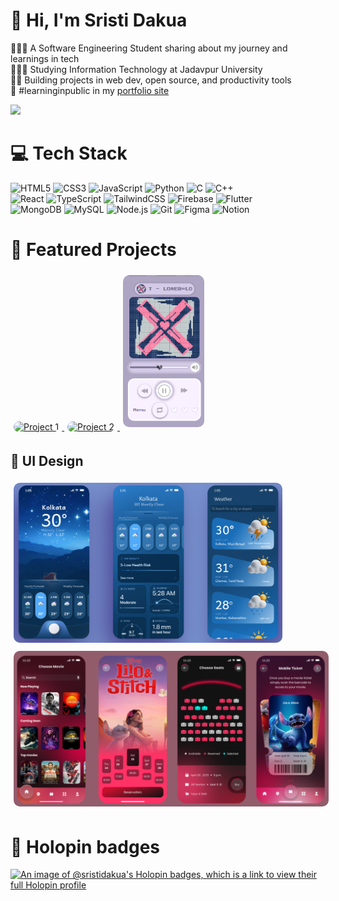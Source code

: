 # 👋 Hi, I'm Sristi Dakua
👩🏻‍💻 A Software Engineering Student sharing about my journey and learnings in tech<br/>
👩🏻‍🎓 Studying Information Technology at Jadavpur University<br/>
🧑‍🎨 Building projects in web dev, open source, and productivity tools<br/>
🌷 #learninginpublic in my [portfolio site](https://sristiverse.netlify.app/)<br/>

![](https://github-readme-stats.vercel.app/api/top-langs?username=SristiDakua&show_icons=true&locale=en&layout=compact)<br/>

# 💻 Tech Stack
![HTML5](https://img.shields.io/badge/html5-%23E34F26.svg?style=for-the-badge&logo=html5&logoColor=white)
![CSS3](https://img.shields.io/badge/css3-%231572B6.svg?style=for-the-badge&logo=css3&logoColor=white)
![JavaScript](https://img.shields.io/badge/javascript-%23323330.svg?style=for-the-badge&logo=javascript&logoColor=%23F7DF1E)
![Python](https://img.shields.io/badge/python-3670A0?style=for-the-badge&logo=python&logoColor=ffdd54)
![C](https://img.shields.io/badge/c-%2300599C.svg?style=for-the-badge&logo=c&logoColor=white)
![C++](https://img.shields.io/badge/c++-%2300599C.svg?style=for-the-badge&logo=c%2B%2B&logoColor=white)<br/>
![React](https://img.shields.io/badge/react-%2320232a.svg?style=for-the-badge&logo=react&logoColor=%2361DAFB)
![TypeScript](https://img.shields.io/badge/typescript-%23007ACC.svg?style=for-the-badge&logo=typescript&logoColor=white)
![TailwindCSS](https://img.shields.io/badge/tailwindcss-%2338B2AC.svg?style=for-the-badge&logo=tailwind-css&logoColor=white)
![Firebase](https://img.shields.io/badge/firebase-%23039BE5.svg?style=for-the-badge&logo=firebase&logoColor=white)
![Flutter](https://img.shields.io/badge/flutter-%2302569B.svg?style=for-the-badge&logo=flutter&logoColor=white)<br/>
![MongoDB](https://img.shields.io/badge/mongodb-%2347A248.svg?style=for-the-badge&logo=mongodb&logoColor=white)
![MySQL](https://img.shields.io/badge/mysql-%2300f.svg?style=for-the-badge&logo=mysql&logoColor=white)
![Node.js](https://img.shields.io/badge/node.js-%2343853D.svg?style=for-the-badge&logo=node.js&logoColor=white)
![Git](https://img.shields.io/badge/git-%23F05032.svg?style=for-the-badge&logo=git&logoColor=white)
![Figma](https://img.shields.io/badge/figma-%23F24E1E.svg?style=for-the-badge&logo=figma&logoColor=white)
![Notion](https://img.shields.io/badge/notion-%23000000.svg?style=for-the-badge&logo=notion&logoColor=white)

# 🚀 Featured Projects
<a href="https://doc-lynk.vercel.app/" target="_blank">
  <img src="https://www.site-shot.com/cached_image/qXi0ekYXEfCVbQJCrBEAAw" alt="Project 1" width="250" style="border-radius: 10px; margin: 5px;">
  
</a>
<a href="https://cerebrafin.vercel.app/" target="_blank">
  <img src="https://www.site-shot.com/cached_image/yvUmUEYYEfC8PQJCrBEABQ" alt="Project 2" width="250" style="border-radius: 10px; margin: 5px;">
</a>
<a href="" target="_blank">
  <img src="PixelPop.png" alt="PixelPop Project" width="130" style="border-radius: 10px; margin: 5px;">
</a>

## 🎨 UI Design
<a href="https://www.figma.com/design/osTWAQB6g7tJaaK8Wj5h0u/Sristi----Weather_App_Project?node-id=9-2&t=BGk0M7K1Szjluz8H-1" target="_blank">
  <img src="WeatherApp_UI.png" alt="Design 1" width="430" style="border-radius: 10px; margin: 5px;">
</a>
<a href="https://www.figma.com/design/VGzNoIIvwv7hQqvkXAVBUk/Sristi---MovieTicketBooking_App?node-id=0-1&t=BGk0M7K1Szjluz8H-1" target="_blank">
  <img src="MovieTicketBookingApp_UI.png" alt="Design 2" width="520" style="border-radius: 10px; margin: 5px;">
</a>

# 📛 Holopin badges
[![An image of @sristidakua's Holopin badges, which is a link to view their full Holopin profile](https://holopin.me/sristidakua)](https://holopin.io/@sristidakua)
